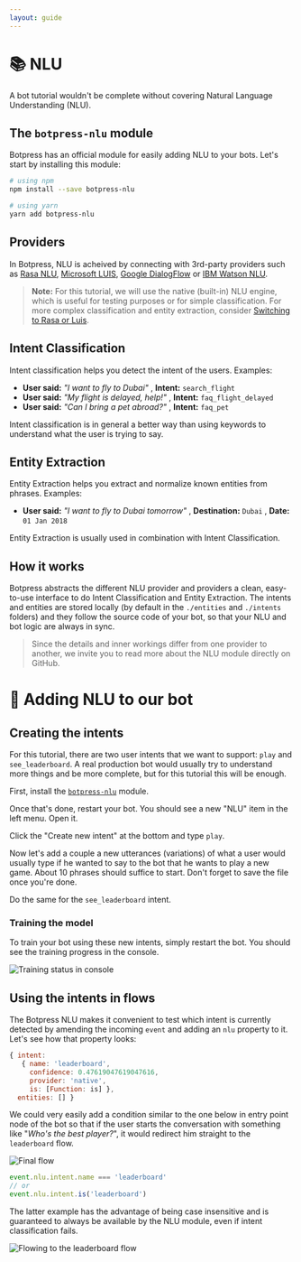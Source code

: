 ```yaml
---
layout: guide
---
```


# 📚 NLU

A bot tutorial wouldn't be complete without covering Natural Language Understanding (NLU).

## The `botpress-nlu` module

Botpress has an official module for easily adding NLU to your bots. Let's start by installing this module:

```bash
# using npm
npm install --save botpress-nlu

# using yarn
yarn add botpress-nlu
```

## Providers

In Botpress, NLU is acheived by connecting with 3rd-party providers such as [Rasa NLU](http://nlu.rasa.ai), [Microsoft LUIS](https://www.luis.ai/), [Google DialogFlow](dialogflow.com) or [IBM Watson NLU](https://www.ibm.com/watson/services/natural-language-understanding/).

> **Note:** For this tutorial, we will use the native (built-in) NLU engine, which is useful for testing purposes or for simple classification. For more complex classification and entity extraction, consider [Switching to Rasa or Luis](https://github.com/botpress/botpress-nlu).

## Intent Classification

Intent classification helps you detect the intent of the users. Examples:
- **User said:** *"I want to fly to Dubai"* , **Intent:** `search_flight`
- **User said:** *"My flight is delayed, help!"* , **Intent:** `faq_flight_delayed`
- **User said:** *"Can I bring a pet abroad?"* , **Intent:** `faq_pet`

Intent classification is in general a better way than using keywords to understand what the user is trying to say.

## Entity Extraction

Entity Extraction helps you extract and normalize known entities from phrases. Examples:
- **User said:** *"I want to fly to Dubai tomorrow"* , **Destination:** `Dubai` , **Date:** `01 Jan 2018` 

Entity Extraction is usually used in combination with Intent Classification.

## How it works

Botpress abstracts the different NLU provider and providers a clean, easy-to-use interface to do Intent Classification and Entity Extraction. The intents and entities are stored locally (by default in the `./entities` and `./intents` folders) and they follow the source code of your bot, so that your NLU and bot logic are always in sync.

> Since the details and inner workings differ from one provider to another, we invite you to read more about the NLU module directly on GitHub.

# 🔨 Adding NLU to our bot

## Creating the intents

For this tutorial, there are two user intents that we want to support: `play` and `see_leaderboard`. A real production bot would usually try to understand more things and be more complete, but for this tutorial this will be enough.

First, install the [`botpress-nlu`](https://github.com/botpress/botpress-nlu) module.

Once that's done, restart your bot. You should see a new "NLU" item in the left menu. Open it.

Click the "Create new intent" at the bottom and type `play`.

Now let's add a couple a new utterances (variations) of what a user would usually type if he wanted to say to the bot that he wants to play a new game. About 10 phrases should suffice to start. Don't forget to save the file once you're done.

Do the same for the `see_leaderboard` intent.

### Training the model

To train your bot using these new intents, simply restart the bot. You should see the training progress in the console.

![Training status in console][nluConsole]

## Using the intents in flows

The Botpress NLU makes it convenient to test which intent is currently detected by amending the incoming `event` and adding an `nlu` property to it. Let's see how that property looks:

```js
{ intent:
   { name: 'leaderboard',
     confidence: 0.47619047619047616,
     provider: 'native',
     is: [Function: is] },
  entities: [] }
```

We could very easily add a condition similar to the one below in entry point node of the bot so that if the user starts the conversation with something like "*Who's the best player?*", it would redirect him straight to the `leaderboard` flow.

![Final flow][nluFlow]

```js
event.nlu.intent.name === 'leaderboard'
// or
event.nlu.intent.is('leaderboard')
```

The latter example has the advantage of being case insensitive and is guaranteed to always be available by the NLU module, even if intent classification fails.

![Flowing to the leaderboard flow][nluLeaderboard]

[nluLeaderboard]: {{site.baseurl}}/images/nluLeaderboard.jpg
[nluConsole]: {{site.baseurl}}/images/nluConsole.jpg
[nluFlow]: {{site.baseurl}}/images/nluFlow.jpg